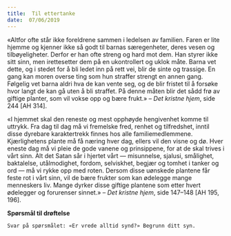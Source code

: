 ```yaml
---
title:  Til ettertanke
date:  07/06/2019
---
```


«Altfor ofte står ikke foreldrene sammen i ledelsen av familien. Faren er lite hjemme og kjenner ikke så godt til barnas særegenheter, deres vesen og tilbøyeligheter. Derfor er han ofte streng og hard mot dem. Han styrer ikke sitt sinn, men irettesetter dem på en ukontrollert og uklok måte. Barna vet dette, og i stedet for å bli ledet inn på rett vei, blir de sinte og trassige. En gang kan moren overse ting som hun straffer strengt en annen gang. Følgelig vet barna aldri hva de kan vente seg, og de blir fristet til å forsøke hvor langt de kan gå uten å bli straffet. På denne måten blir det sådd frø av giftige planter, som vil vokse opp og bære frukt.» – _Det kristne hjem_, side 244 [AH 314].

«I hjemmet skal den reneste og mest opphøyde hengivenhet komme til uttrykk. Fra dag til dag må vi fremelske fred, renhet og tilfredshet, inntil disse dyrebare karaktertrekk finnes hos alle familiemedlemmene. Kjærlighetens plante må få næring hver dag, ellers vil den visne og dø. Hver eneste dag må vi pleie de gode vanene og prinsippene, for at de skal trives i vårt sinn. Alt det Satan sår i hjertet vårt — misunnelse, sjalusi, smålighet, baktalelse, utålmodighet, fordom, selviskhet, begjær og tomhet i tanker og ord — må vi rykke opp med roten. Dersom disse uønskede plantene får feste rot i vårt sinn, vil de bære frukter som kan ødelegge mange menneskers liv. Mange dyrker disse giftige plantene som etter hvert ødelegger og forurenser sinnet.» – _Det kristne hjem_, side 147–148 [AH 195, 196].

**Spørsmål til drøftelse**

`Svar på spørsmålet: «Er vrede alltid synd?» Begrunn ditt syn.`